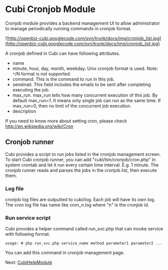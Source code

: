 # Cubi Cronjob Module #

Cronjob module provides a backend management UI to allow administrator to manage periodically running commands in cronjob format.

![http://openbiz-cubi.googlecode.com/svn/trunk/docs/img/cronjob_list.jpg](http://openbiz-cubi.googlecode.com/svn/trunk/docs/img/cronjob_list.jpg)

A cronjob defined in Cubi can have following attributes.
  * name
  * minute, hour, day, month, weekday. Unix cronjob format is used. Note: `*`/N format is not supported.
  * command. This is the command to run in this job.
  * sendmail. This field includes the emails to be sent after completing executing the job.
  * max\_run. max\_run tells how many concurrent execution of this job. By default max\_run=1. It means only single job can run as the same time. If max\_run=0, then no limit of the concurrent job execution.
  * description

If you need to know more about setting cron, please check http://en.wikipedia.org/wiki/Cron

## Cronjob runner ##

Cubi provides a script to run jobs listed in the cronjob management screen. To start Cubi cronjob runner, you can add "cubi/bin/cronjob/cron.php" in system crontab and let it run every certain time interval. E.g. 1 minute. The cronjob runner reads and parses the jobs in the cronjob list, then execute them.

### Log file ###

cronjob log files are outputted to cubi/log. Each job will have its own log. The cron log file has name like cron\_n.log where "n" is the cronjob id.

### Run service script ###

Cubi provides a helper command called run\_svc.php that can invoke service with following format.
```
usage: # php run_svc.php service_name method parameter1 parameter2 ...
```
You can add this command in cronjob management page.

Next: [CubiHelpModule](CubiHelpModule.md)